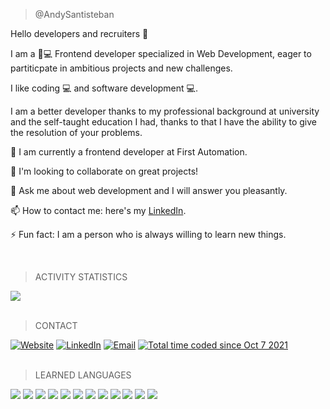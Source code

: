 > @AndySantisteban


Hello developers and recruiters 👋

I am a 👦💻 Frontend developer specialized in Web Development, eager to partiticpate in ambitious projects and new challenges.

I like coding 💻 and software development 💻.

I am a better developer thanks to my professional background at university and the self-taught education I had, thanks to that I have the ability to give the resolution of your problems.

🔭 I am currently a frontend developer at First Automation.

🤝 I'm looking to collaborate on great projects! 

💬 Ask me about web development and I will answer you pleasantly.

📫 How to contact me: here's my [LinkedIn](https://www.linkedin.com/in/andy-santisteban/).

⚡ Fun fact: I am a person who is always willing to learn new things.

<br/>

>  ACTIVITY STATISTICS

<a href="https://github.com/AndySantisteban" >
  <img align="center" src="https://github-readme-stats.vercel.app/api?username=AndySantisteban&show_icons=true&theme=radical" />
</a>
<br/>
<br/>

> CONTACT

<span>
  <a href="http://www.andysantisteban.com/"><img alt="Website" src="https://img.shields.io/badge/Website-www.andysantisteban.com-blue?style=flat-square&logo=google-chrome"></a>
  <a href="https://www.linkedin.com/in/andy-santisteban/"><img alt="LinkedIn" src="https://img.shields.io/badge/LinkedIn-Andy%20Santisteban-blue?style=flat-square&logo=linkedin"></a>
  <a href="mailto:andyjosue160720@gmail.com"><img alt="Email" src="https://img.shields.io/badge/Email-andyjosue160720@gmail.com-blue?style=flat-square&logo=gmail"></a>
    <a href="https://wakatime.com/@5b306e54-c03a-4a0e-96f4-c82f5fc0a2e9"><img src="https://wakatime.com/badge/user/5b306e54-c03a-4a0e-96f4-c82f5fc0a2e9.svg" alt="Total time coded since Oct 7 2021" /></a>
</span>

<br/>
<br/>


> LEARNED LANGUAGES


<span><img src="https://img.icons8.com/color/40/000000/html-5--v1.png"/>
<img src="https://img.icons8.com/color/40/000000/css3.png"/>
<img src="https://img.icons8.com/color/40/000000/javascript.png"/>
<img src="https://img.icons8.com/color/40/000000/typescript.png"/>
<img src="https://img.icons8.com/fluency/40/000000/node-js.png"/>
<img src="https://img.icons8.com/color/40/000000/react-native.png"/>
<img src="https://img.icons8.com/officel/40/000000/php-logo.png"/>
<img src="https://img.icons8.com/color/40/000000/git.png"/>
<img src="https://img.icons8.com/color/40/000000/material-ui.png"/>
<img src="https://img.icons8.com/color/40/000000/bootstrap.png"/>
<img src="https://img.icons8.com/color/40/000000/graphql.png"/>
<img src="https://img.icons8.com/color/40/000000/apollo.png"/></span>




